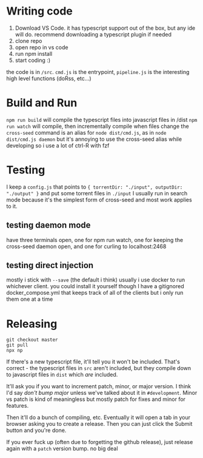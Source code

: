 # Writing code

1. Download VS Code. it has typescript support out of the box, but any ide will
   do. recommend downloading a typescript plugin if needed
2. clone repo
3. open repo in vs code
4. run npm install
5. start coding :)

the code is in `/src`. `cmd.js` is the entrypoint, `pipeline.js` is the
interesting high level functions (doRss, etc...)

# Build and Run

`npm run build` will compile the typescript files into javascript files in /dist
`npm run watch` will compile, then incrementally compile when files change the
`cross-seed` command is an alias for `node dist/cmd.js`, as in
`node dist/cmd.js daemon` but it's annoying to use the cross-seed alias while
developing so i use a lot of ctrl-R with fzf

# Testing

I keep a `config.js` that points to
`{ torrentDir: "./input", outputDir: "./output" }` and put some torrent files in
`./input` I usually run in search mode because it's the simplest form of
cross-seed and most work applies to it.

## testing daemon mode

have three terminals open, one for npm run watch, one for keeping the cross-seed
daemon open, and one for curling to localhost:2468

## testing direct injection

mostly i stick with `--save` (the default i think) usually i use docker to run
whichever client. you could install it yourself though I have a gitignored
docker_compose.yml that keeps track of all of the clients but i only run them
one at a time

# Releasing

```
git checkout master
git pull
npx np
```

If there's a new typescript file, it'll tell you it won't be included. That's
correct - the typescript files in `src` aren't included, but they compile down
to javascript files in `dist` which _are_ included.

It'll ask you if you want to increment patch, minor, or major version. I think
I'd say _don't bump major_ unless we've talked about it in `#development`. Minor
vs patch is kind of meaningless but mostly patch for fixes and minor for
features.

Then it'll do a bunch of compiling, etc. Eventually it will open a tab in your
browser asking you to create a release. Then you can just click the Submit
button and you're done.

If you ever fuck up (often due to forgetting the github release), just release
again with a `patch` version bump. no big deal
